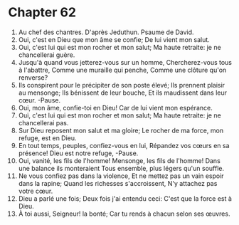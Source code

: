 # Chapter 62

1. Au chef des chantres. D'après Jeduthun. Psaume de David.
2. Oui, c'est en Dieu que mon âme se confie; De lui vient mon salut.
3. Oui, c'est lui qui est mon rocher et mon salut; Ma haute retraite: je ne chancellerai guère.
4. Jusqu'à quand vous jetterez-vous sur un homme, Chercherez-vous tous à l'abattre, Comme une muraille qui penche, Comme une clôture qu'on renverse?
5. Ils conspirent pour le précipiter de son poste élevé; Ils prennent plaisir au mensonge; Ils bénissent de leur bouche, Et ils maudissent dans leur cœur. -Pause.
6. Oui, mon âme, confie-toi en Dieu! Car de lui vient mon espérance.
7. Oui, c'est lui qui est mon rocher et mon salut; Ma haute retraite: je ne chancellerai pas.
8. Sur Dieu reposent mon salut et ma gloire; Le rocher de ma force, mon refuge, est en Dieu.
9. En tout temps, peuples, confiez-vous en lui, Répandez vos cœurs en sa présence! Dieu est notre refuge, -Pause.
10. Oui, vanité, les fils de l'homme! Mensonge, les fils de l'homme! Dans une balance ils monteraient Tous ensemble, plus légers qu'un souffle.
11. Ne vous confiez pas dans la violence, Et ne mettez pas un vain espoir dans la rapine; Quand les richesses s'accroissent, N'y attachez pas votre cœur.
12. Dieu a parlé une fois; Deux fois j'ai entendu ceci: C'est que la force est à Dieu.
13. À toi aussi, Seigneur! la bonté; Car tu rends à chacun selon ses œuvres.

